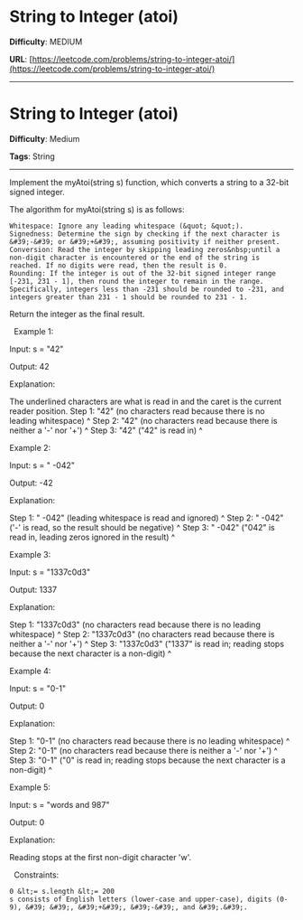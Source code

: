 # String to Integer (atoi)

**Difficulty**: MEDIUM

**URL**: [https://leetcode.com/problems/string-to-integer-atoi/](https://leetcode.com/problems/string-to-integer-atoi/)

---

# String to Integer (atoi)

**Difficulty**: Medium

**Tags**: String

---

Implement the myAtoi(string s) function, which converts a string to a 32-bit signed integer.

The algorithm for myAtoi(string s) is as follows:


	Whitespace: Ignore any leading whitespace (&quot; &quot;).
	Signedness: Determine the sign by checking if the next character is &#39;-&#39; or &#39;+&#39;, assuming positivity if neither present.
	Conversion: Read the integer by skipping leading zeros&nbsp;until a non-digit character is encountered or the end of the string is reached. If no digits were read, then the result is 0.
	Rounding: If the integer is out of the 32-bit signed integer range [-231, 231 - 1], then round the integer to remain in the range. Specifically, integers less than -231 should be rounded to -231, and integers greater than 231 - 1 should be rounded to 231 - 1.


Return the integer as the final result.

&nbsp;
Example 1:


Input: s = &quot;42&quot;

Output: 42

Explanation:


The underlined characters are what is read in and the caret is the current reader position.
Step 1: &quot;42&quot; (no characters read because there is no leading whitespace)
         ^
Step 2: &quot;42&quot; (no characters read because there is neither a &#39;-&#39; nor &#39;+&#39;)
         ^
Step 3: &quot;42&quot; (&quot;42&quot; is read in)
           ^



Example 2:


Input: s = &quot; -042&quot;

Output: -42

Explanation:


Step 1: &quot;   -042&quot; (leading whitespace is read and ignored)
            ^
Step 2: &quot;   -042&quot; (&#39;-&#39; is read, so the result should be negative)
             ^
Step 3: &quot;   -042&quot; (&quot;042&quot; is read in, leading zeros ignored in the result)
               ^



Example 3:


Input: s = &quot;1337c0d3&quot;

Output: 1337

Explanation:


Step 1: &quot;1337c0d3&quot; (no characters read because there is no leading whitespace)
         ^
Step 2: &quot;1337c0d3&quot; (no characters read because there is neither a &#39;-&#39; nor &#39;+&#39;)
         ^
Step 3: &quot;1337c0d3&quot; (&quot;1337&quot; is read in; reading stops because the next character is a non-digit)
             ^



Example 4:


Input: s = &quot;0-1&quot;

Output: 0

Explanation:


Step 1: &quot;0-1&quot; (no characters read because there is no leading whitespace)
         ^
Step 2: &quot;0-1&quot; (no characters read because there is neither a &#39;-&#39; nor &#39;+&#39;)
         ^
Step 3: &quot;0-1&quot; (&quot;0&quot; is read in; reading stops because the next character is a non-digit)
          ^



Example 5:


Input: s = &quot;words and 987&quot;

Output: 0

Explanation:

Reading stops at the first non-digit character &#39;w&#39;.


&nbsp;
Constraints:


	0 &lt;= s.length &lt;= 200
	s consists of English letters (lower-case and upper-case), digits (0-9), &#39; &#39;, &#39;+&#39;, &#39;-&#39;, and &#39;.&#39;.



